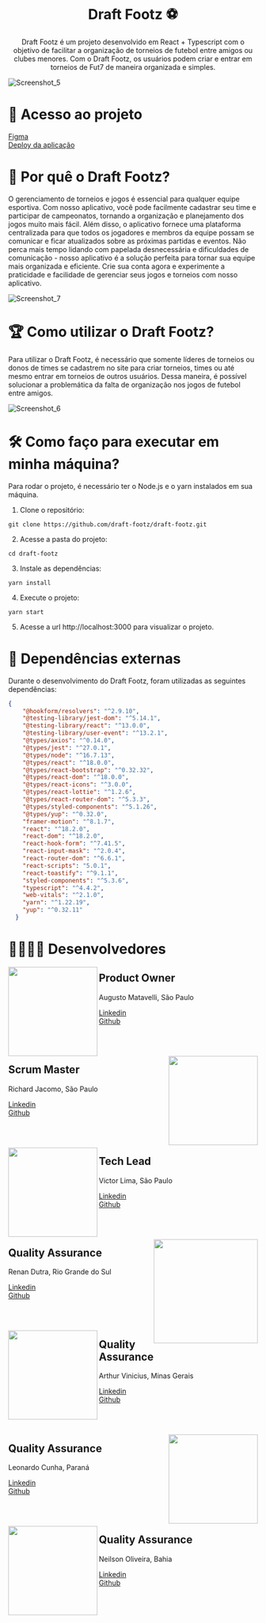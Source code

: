 <h1 align="center">
  Draft Footz ⚽
</h1>

<p align = "center">
Draft Footz é um projeto desenvolvido em React + Typescript com o objetivo de facilitar a organização de torneios de futebol entre amigos ou clubes menores. Com o Draft Footz, os usuários podem criar e entrar em torneios de Fut7 de maneira organizada e simples.
</p>

![Screenshot_5](https://user-images.githubusercontent.com/109770689/212016652-7a6c5177-6b29-402b-b819-7fea7beb0bc5.png)

# 📁 Acesso ao projeto

[Figma](https://www.figma.com/file/JcuZkWrF8DFVWx9xIhFxWA/Draft-Footz?node-id=212%3A1488)
<br>
[Deploy da aplicação](https://draft-footz.vercel.app/)

# 🤔 Por quê o Draft Footz?

O gerenciamento de torneios e jogos é essencial para qualquer equipe esportiva. Com nosso aplicativo, você pode facilmente cadastrar seu time e participar de campeonatos, tornando a organização e planejamento dos jogos muito mais fácil. Além disso, o aplicativo fornece uma plataforma centralizada para que todos os jogadores e membros da equipe possam se comunicar e ficar atualizados sobre as próximas partidas e eventos. Não perca mais tempo lidando com papelada desnecessária e dificuldades de comunicação - nosso aplicativo é a solução perfeita para tornar sua equipe mais organizada e eficiente. Crie sua conta agora e experimente a praticidade e facilidade de gerenciar seus jogos e torneios com nosso aplicativo.

![Screenshot_7](https://user-images.githubusercontent.com/109770689/212016708-b3bca245-b82d-4ec7-8c5d-2034180589c0.png)


# 🏆 Como utilizar o Draft Footz?

Para utilizar o Draft Footz, é necessário que somente líderes de torneios ou donos de times se cadastrem no site para criar torneios, times ou até mesmo entrar em torneios de outros usuários. Dessa maneira, é possível solucionar a problemática da falta de organização nos jogos de futebol entre amigos.

![Screenshot_6](https://user-images.githubusercontent.com/109770689/212016765-7ec40b99-757e-477b-b7f7-7a68d45bdff4.png)


# 🛠️ Como faço para executar em minha máquina?

Para rodar o projeto, é necessário ter o Node.js e o yarn instalados em sua máquina.

1. Clone o repositório:
```  
git clone https://github.com/draft-footz/draft-footz.git
```

2. Acesse a pasta do projeto:
```  
cd draft-footz
```
3. Instale as dependências:

```  
yarn install
```

4. Execute o projeto:

```  
yarn start
```

5. Acesse a url http://localhost:3000 para visualizar o projeto.


# 🔔 Dependências externas

Durante o desenvolvimento do Draft Footz, foram utilizadas as seguintes dependências:

```json
{
    "@hookform/resolvers": "^2.9.10",
    "@testing-library/jest-dom": "^5.14.1",
    "@testing-library/react": "^13.0.0",
    "@testing-library/user-event": "^13.2.1",
    "@types/axios": "^0.14.0",
    "@types/jest": "^27.0.1",
    "@types/node": "^16.7.13",
    "@types/react": "^18.0.0",
    "@types/react-bootstrap": "^0.32.32",
    "@types/react-dom": "^18.0.0",
    "@types/react-icons": "^3.0.0",
    "@types/react-lottie": "^1.2.6",
    "@types/react-router-dom": "^5.3.3",
    "@types/styled-components": "^5.1.26",
    "@types/yup": "^0.32.0",
    "framer-motion": "^8.1.7",
    "react": "^18.2.0",
    "react-dom": "^18.2.0",
    "react-hook-form": "^7.41.5",
    "react-input-mask": "^2.0.4",
    "react-router-dom": "^6.6.1",
    "react-scripts": "5.0.1",
    "react-toastify": "^9.1.1",
    "styled-components": "^5.3.6",
    "typescript": "^4.4.2",
    "web-vitals": "^2.1.0",
    "yarn": "^1.22.19",
    "yup": "^0.32.11"
  }
```

# 👨‍👨‍👦‍👦 Desenvolvedores

<img align="left" width="180" src="https://i.imgur.com/qheLGC6.jpg" />
<h2>Product Owner</h2>
<p>Augusto Matavelli, São Paulo</p>

[Linkedin](https://www.linkedin.com/in/augustomatavelli/) <br>
[Github](https://github.com/augustomatavelli)

<br><br>

<img align="right" width="180" src="https://ca.slack-edge.com/TQZR39SET-U03K5DP1Y2E-1e53532065f1-512" />
<h2>Scrum Master</h2>
<p>Richard Jacomo, São Paulo</p>

[Linkedin](https://www.linkedin.com/in/richard-jacomo/) <br>
[Github](https://github.com/RichardJacomo)

<br><br>

<img align="left" width="180" src="https://ca.slack-edge.com/TQZR39SET-U03LP2TTUTZ-8ad150453df2-512" />
<h2>Tech Lead</h2>
<p>Victor Lima, São Paulo</p>

[Linkedin](https://www.linkedin.com/in/vitor-lima/) <br>
[Github](https://github.com/victorglim)

<br><br>

<img align="right" width="210" src="https://i.imgur.com/AJt6pI8.png" />
<h2>Quality Assurance</h2>
<p>Renan Dutra, Rio Grande do Sul</p>

[Linkedin](https://www.linkedin.com/in/renangdutra/) <br>
[Github](https://github.com/rgranatodutra)

<br><br>

<img align="left" width="180" src="https://ca.slack-edge.com/TQZR39SET-U03KJRXENFN-7b7ae959cf2a-512" />
<h2>Quality Assurance</h2>
<p>Arthur Vinicius, Minas Gerais</p>

[Linkedin](https://www.linkedin.com/in/ferreiraarthurvinicius/) <br>
[Github](https://github.com/ArthurViniciusBA1)

<br><br>

<img align="right" width="180" src="https://ca.slack-edge.com/TQZR39SET-U03MMGSA0RJ-93bbbbcc469b-512" />
<h2>Quality Assurance</h2>
<p>Leonardo Cunha, Paraná</p>

[Linkedin](https://www.linkedin.com/in/leonardo-cunha-balhana-487612116/) <br>
[Github](https://github.com/leonardo-cb)

<br><br>

<img align="left" width="180" src="https://avatars.githubusercontent.com/u/106606239?v=4" />
<h2>Quality Assurance</h2>
<p>Neilson Oliveira, Bahia</p>

[Linkedin](https://www.linkedin.com/in/neilson-oliveira/) <br>
[Github](https://github.com/neyprodigio)

<br><br>









